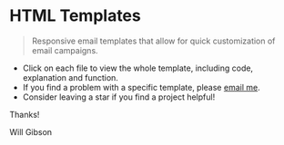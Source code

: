 # HTML Templates

> Responsive email templates that allow for quick customization of email campaigns.

* Click on each file to view the whole template, including code, explanation and function.
* If you find a problem with a specific template, please [email me](mailto:info@willgibson.net).
* Consider leaving a star if you find a project helpful!

Thanks!

Will Gibson
